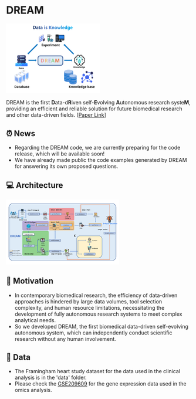 # DREAM

<img src="./fig/DREAM.svg" style="zoom:25%;" />

DREAM is the first **D**ata-d**R**iven self-**E**volving **A**utonomous  research syste**M**, providing an efficient and reliable solution for future biomedical research and other data-driven fields. [[Paper Link](https://arxiv.org/abs/2407.13637)]



## :alarm_clock: News

* Regarding the DREAM code, we are currently preparing for the code release, which will be available soon!
* We have already made public the code examples generated by DREAM for answering its own proposed questions.



## :computer: Architecture

<img src="./fig/architecture.svg" style="zoom:30%;" />



## :stars: Motivation

* In contemporary biomedical research, the efficiency of data-driven approaches is hindered by large data volumes, tool selection complexity, and human resource limitations, necessitating the development of fully autonomous research systems to meet complex analytical needs. 
* So we developed DREAM, the first biomedical data-driven self-evolving autonomous system, which can independently conduct scientific research without any human involvement.



## :floppy_disk: Data

* The  Framingham heart study dataset for the data used in the clinical analysis is in the 'data' folder.
* Please check the [GSE209609](https://www.ncbi.nlm.nih.gov/geo/query/acc.cgi?acc=GSE209609) for the gene expression data used in the omics analysis.



